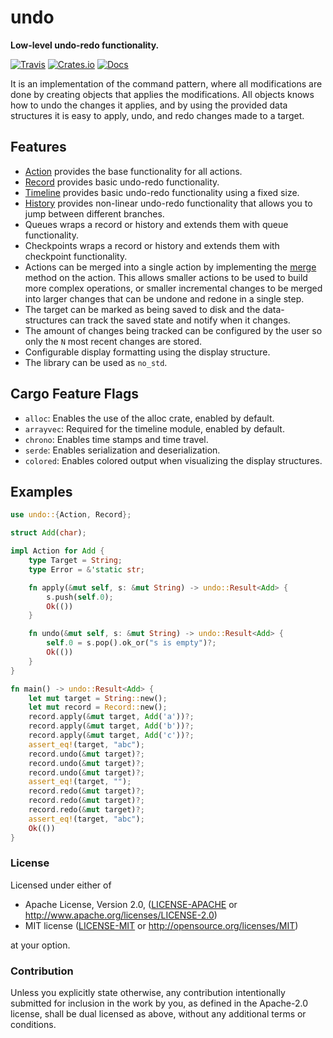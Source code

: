 # undo

**Low-level undo-redo functionality.**

[![Travis](https://travis-ci.com/evenorog/undo.svg?branch=master)](https://travis-ci.com/evenorog/undo)
[![Crates.io](https://img.shields.io/crates/v/undo.svg)](https://crates.io/crates/undo)
[![Docs](https://docs.rs/undo/badge.svg)](https://docs.rs/undo)

It is an implementation of the command pattern, where all modifications are done
by creating objects that applies the modifications. All objects knows
how to undo the changes it applies, and by using the provided data structures
it is easy to apply, undo, and redo changes made to a target.

## Features

* [Action](https://docs.rs/undo/latest/undo/trait.Action.html) provides the base functionality for all actions.
* [Record](https://docs.rs/undo/latest/undo/record/struct.Record.html) provides basic undo-redo functionality.
* [Timeline](https://docs.rs/undo/latest/undo/timeline/struct.Timeline.html) provides basic undo-redo functionality using a fixed size.
* [History](https://docs.rs/undo/latest/undo/history/struct.History.html) provides non-linear undo-redo functionality that allows you to jump between different branches.
* Queues wraps a record or history and extends them with queue functionality.
* Checkpoints wraps a record or history and extends them with checkpoint functionality.
* Actions can be merged into a single action by implementing the
  [merge](https://docs.rs/undo/latest/undo.Action.html#method.merge) method on the action.
  This allows smaller actions to be used to build more complex operations, or smaller incremental changes to be
  merged into larger changes that can be undone and redone in a single step.
* The target can be marked as being saved to disk and the data-structures can track the saved state and notify
  when it changes.
* The amount of changes being tracked can be configured by the user so only the `N` most recent changes are stored.
* Configurable display formatting using the display structure.
* The library can be used as `no_std`.

## Cargo Feature Flags

* `alloc`: Enables the use of the alloc crate, enabled by default.
* `arrayvec`: Required for the timeline module, enabled by default.
* `chrono`: Enables time stamps and time travel.
* `serde`: Enables serialization and deserialization.
* `colored`: Enables colored output when visualizing the display structures.

## Examples

```rust
use undo::{Action, Record};

struct Add(char);

impl Action for Add {
    type Target = String;
    type Error = &'static str;

    fn apply(&mut self, s: &mut String) -> undo::Result<Add> {
        s.push(self.0);
        Ok(())
    }

    fn undo(&mut self, s: &mut String) -> undo::Result<Add> {
        self.0 = s.pop().ok_or("s is empty")?;
        Ok(())
    }
}

fn main() -> undo::Result<Add> {
    let mut target = String::new();
    let mut record = Record::new();
    record.apply(&mut target, Add('a'))?;
    record.apply(&mut target, Add('b'))?;
    record.apply(&mut target, Add('c'))?;
    assert_eq!(target, "abc");
    record.undo(&mut target)?;
    record.undo(&mut target)?;
    record.undo(&mut target)?;
    assert_eq!(target, "");
    record.redo(&mut target)?;
    record.redo(&mut target)?;
    record.redo(&mut target)?;
    assert_eq!(target, "abc");
    Ok(())
}
```

### License

Licensed under either of

* Apache License, Version 2.0, ([LICENSE-APACHE](LICENSE-APACHE) or http://www.apache.org/licenses/LICENSE-2.0)
* MIT license ([LICENSE-MIT](LICENSE-MIT) or http://opensource.org/licenses/MIT)

at your option.

### Contribution

Unless you explicitly state otherwise, any contribution intentionally submitted
for inclusion in the work by you, as defined in the Apache-2.0 license, shall be dual licensed as above, without any
additional terms or conditions.
